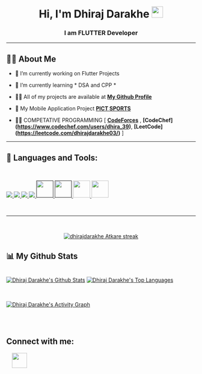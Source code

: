<!-- <a href="#"><img width="100%" height="auto" src="" height="175px"/></a> -->

<h1 align="center">Hi, I'm Dhiraj Darakhe <img src="https://raw.githubusercontent.com/MartinHeinz/MartinHeinz/master/wave.gif" width="30px"></h1>
<h3 align="center">I am FLUTTER Developer</h3>

<hr>

## 🙋‍♂️ About Me

- 🔭 I’m currently working on Flutter Projects 

- 🌱 I’m currently learning * DSA and CPP *

- 👨‍💻 All of my projects are available at **[My Github Profile](https://github.com/dhirajdarakhe)**
- 📲 My Mobile Application Project  **[PICT SPORTS](https://play.google.com/store/apps/details?id=com.pictsport.app&pli=1)**
- 👨‍💻 COMPETATIVE PROGRAMMING [  **[CodeForces](https://codeforces.com/profile/DhirajD)** , **[CodeChef] (https://www.codechef.com/users/dhira_39)**,  **[LeetCode] (https://leetcode.com/dhirajdarakhe03/)** ]
<hr>

## 🚀 Languages and Tools:
<br>

<p align="left"> 
    <a href="https://www.java.com" target="_blank"> <img src="https://img.icons8.com/color/48/000000/java-coffee-cup-logo.png"/> </a>
    <a href="https://www.w3.org/html/" target="_blank"> <img src="https://img.icons8.com/color/48/000000/html-5.png"/> </a> 
    <a href="https://www.w3schools.com/css/" target="_blank"> <img src="https://img.icons8.com/color/48/000000/css3.png"/> </a>  
    <a href="https://www.python.org" target="_blank"> <img src="https://img.icons8.com/color/48/000000/python.png"/> </a>
    <a href="" target="_blank"> <img src="https://img.icons8.com/color/48/000000/c-plus-plus-logo.png" width="45" height="45"/> </a> 
    <a href="" target="_blank"><img src="https://img.icons8.com/color/48/000000/c-programming.png" width="45" height="45"/> </a>  
    <a href="https://flutter.dev/" target="_blank"><img src="https://img.icons8.com/color/48/000000/flutter.png" width="45" height="45"/> </a> 
    <a href="https://www.dartpad.dev/?null_safety=true" target="_blank"><img src="https://img.icons8.com/color/48/000000/dart.png" width="45" height="45"/> </a>

</p>


<br/>
<hr>
<br>
<p align="center">
    <a href="https://github.com/dhirajdarakhe/github-readme-streak-stats">
        <img title="🔥 Get streak stats for your profile at git.io/streak-stats" alt="dhirajdarakhe Atkare streak" src="https://github-readme-streak-stats.herokuapp.com/?user=dhirajdarakhe&theme=black-ice&hide_border=true&stroke=0000&background=060A0CD0"/>
    </a>
</p>

## 📊 My Github Stats

  <br/>
     <a href="https://github.com/dhirajdarakhe/github-readme-stats"><img alt="Dhiraj Darakhe's Github Stats" src="https://github-readme-stats.vercel.app/api?username=dhirajdarakhe&show_icons=true&count_private=true&theme=react&hide_border=true&bg_color=0D1117" /></a>
  <a href="https://github.com/dhirajdarakhe/github-readme-stats"><img alt="Dhiraj Darakhe's Top Languages" src="https://github-readme-stats.vercel.app/api/top-langs/?username=dhirajdarakhe&langs_count=8&count_private=true&layout=compact&theme=react&hide_border=true&bg_color=0D1117" /></a>
  <br/>



<br/>
<br/>

<a href="https://github.com/dhirajdarakhe/github-readme-activity-graph"><img alt="Dhiraj Darakhe's Activity Graph" src="https://activity-graph.herokuapp.com/graph?username=dhirajdarakhe&bg_color=0D1117&color=5BCDEC&line=5BCDEC&point=FFFFFF&hide_border=true" /></a>

<br/>
<br/>

## Connect with me:
<a href = "https://www.linkedin.com/in/dhiraj-darakhe-751201215"><img src="https://cdn-icons-png.flaticon.com/512/124/124011.png" hspace="15" width="40" height="40"/></a>


</p>
